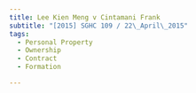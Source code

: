 ```yaml
---
title: Lee Kien Meng v Cintamani Frank 
subtitle: "[2015] SGHC 109 / 22\_April\_2015"
tags:
  - Personal Property
  - Ownership
  - Contract
  - Formation

---
```



